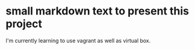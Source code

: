 # small markdown text to present this project
I'm currently learning to use vagrant as well as virtual box.